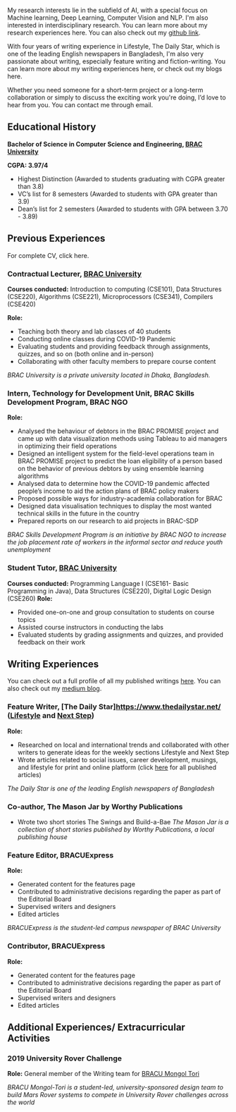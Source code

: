 
My research interests lie in the subfield of AI, with a special focus on Machine learning, Deep Learning, Computer Vision and NLP. I'm also interested in interdisciplinary research. You can learn more about my research experiences here. You can also check out my [github link](https://github.com/Adiba08). 

With four years of writing experience in Lifestyle, The Daily Star, which is one of the leading English newspapers in Bangladesh, I'm also very passionate about writing, especially feature writing and fiction-writing. You can learn more about my writing experiences here, or check out my blogs here. 

Whether you need someone for a short-term project or a long-term collaboration or simply to discuss the exciting work you're doing, I’d love to hear from you. You can contact me through email. 

## Educational History 
**Bachelor of Science in Computer Science and Engineering, [BRAC University](https://www.bracu.ac.bd/)**

**CGPA: 3.97/4**
- Highest Distinction (Awarded to students graduating with CGPA greater than 3.8) 
- VC’s list for 8 semesters (Awarded to students with GPA greater than 3.9) 
- Dean’s list for 2 semesters (Awarded to students with GPA between 3.70 - 3.89) 

## Previous Experiences 
For complete CV, click here. 
### Contractual Lecturer, [BRAC University](https://www.bracu.ac.bd/)  
**Courses conducted:** Introduction to computing (CSE101), Data Structures (CSE220), Algorithms (CSE221), Microprocessors (CSE341), Compilers (CSE420) 

**Role:** 
- Teaching both theory and lab classes of 40 students
- Conducting online classes during COVID-19 Pandemic
- Evaluating students and providing feedback through assignments, quizzes, and so on (both online and in-person)
- Collaborating with other faculty members to prepare course content

*BRAC University is a private university located in Dhaka, Bangladesh.*

### Intern, Technology for Development Unit, BRAC Skills Development Program, BRAC NGO
**Role:** 
- Analysed the behaviour of debtors in the BRAC PROMISE project and came up with data visualization methods using Tableau to aid managers in optimizing their field operations
- Designed an intelligent system for the field-level operations team in BRAC PROMISE project to predict the loan eligibility of a person based on the behavior of previous debtors by using ensemble learning algorithms
- Analysed data to determine how the COVID-19 pandemic affected people’s income to aid the action plans of BRAC policy makers
- Proposed possible ways for industry-academia collaboration for BRAC 
- Designed data visualisation techniques to display the most wanted technical skills in the future in the country 
- Prepared reports on our research to aid projects in BRAC-SDP

*BRAC Skills Development Program is an initiative by BRAC NGO to increase the job placement rate of workers in the informal sector and reduce youth unemployment*

### Student Tutor, [BRAC University](https://www.bracu.ac.bd/) 
**Courses conducted:** Programming Language I (CSE161- Basic Programming in Java), Data Structures (CSE220), Digital Logic Design (CSE260)
**Role:** 
- Provided one-on-one and group consultation to students on course topics
- Assisted course instructors in conducting the labs
- Evaluated students by grading assignments and quizzes, and provided feedback on their work

## Writing Experiences 
You can check out a full profile of all my published writings [here](https://muckrack.com/adiba-proma). You can also check out my [medium blog](https://medium.com/@adiba.proma).  
### Feature Writer, [The Daily Star]https://www.thedailystar.net/ ([Lifestyle](https://www.thedailystar.net/lifestyle) and [Next Step](https://www.thedailystar.net/next-step)) 
**Role:**
- Researched on local and international trends and collaborated with other writers
to generate ideas for the weekly sections Lifestyle and Next Step
- Wrote articles related to social issues, career development, musings, and lifestyle for print and online platform (click [here](https://www.thedailystar.net/author/adiba-mahbub-proma) for all published articles)

*The Daily Star is one of the leading English newspapers of Bangladesh*

### Co-author, The Mason Jar by Worthy Publications  
- Wrote two short stories The Swings and Build-a-Bae
*The Mason Jar is a collection of short stories published by Worthy Publications, a local publishing house*

### Feature Editor, BRACUExpress
**Role:**
- Generated content for the features page
- Contributed to administrative decisions regarding the paper as part of the Editorial Board 
- Supervised writers and designers
- Edited articles 

*BRACUExpress is the student-led campus newspaper of BRAC University*

### Contributor, BRACUExpress
**Role:**
- Generated content for the features page
- Contributed to administrative decisions regarding the paper as part of the Editorial Board 
- Supervised writers and designers
- Edited articles 

## Additional Experiences/ Extracurricular Activities 
### 2019 University Rover Challenge
**Role:** General member of the Writing team for [BRACU Mongol Tori](http://www.bracumongoltori.com/)

*BRACU Mongol-Tori is a student-led, university-sponsored design team to build Mars Rover systems to compete in University Rover challenges across the world*
